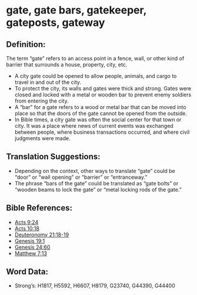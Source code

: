# gate, gate bars, gatekeeper, gateposts, gateway

## Definition:

The term “gate” refers to an access point in a fence, wall, or other kind of barrier that surrounds a house, property, city, etc.

* A city gate could be opened to allow people, animals, and cargo to travel in and out of the city.
* To protect the city, its walls and gates were thick and strong. Gates were closed and locked with a metal or wooden bar to prevent enemy soldiers from entering the city.
* A “bar” for a gate refers to a wood or metal bar that can be moved into place so that the doors of the gate cannot be opened from the outside.
* In Bible times, a city gate was often the social center for that town or city. It was a place where news of current events was exchanged between people, where business transactions occurred, and where civil judgments were made.

## Translation Suggestions:

* Depending on the context, other ways to translate “gate” could be “door” or “wall opening” or “barrier” or “entranceway.”
* The phrase “bars of the gate” could be translated as “gate bolts” or “wooden beams to lock the gate” or “metal locking rods of the gate.”

## Bible References:

* [Acts 9:24](rc://en/tn/help/act/09/24)
* [Acts 10:18](rc://en/tn/help/act/10/18)
* [Deuteronomy 21:18-19](rc://en/tn/help/deu/21/18)
* [Genesis 19:1](rc://en/tn/help/gen/19/01)
* [Genesis 24:60](rc://en/tn/help/gen/24/60)
* [Matthew 7:13](rc://en/tn/help/mat/07/13)

## Word Data:

* Strong’s: H1817, H5592, H6607, H8179, G23740, G44390, G44400
